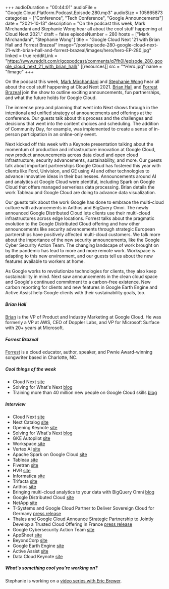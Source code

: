 +++
audioDuration = "00:44:01"
audioFile = "Google.Cloud.Platform.Podcast.Episode.280.mp3"
audioSize = 105665873
categories = ["Conference", "Tech Conference", "Google Announcements"]
date = "2021-10-13"
description = "On the podcast this week, Mark Mirchandani and Stephanie Wong hear all about the cool stuff happening at Cloud Next 2021."
draft = false
episodeNumber = 280
hosts = ["Mark Mirchandani", "Stephanie Wong"]
title = "Google Cloud Next '21 with Brian Hall and Forrest Brazeal"
image="/post/episode-280-google-cloud-next-21-with-brian-hall-and-forrest-brazeal/images/hero/hero-EP-280.jpg"
linked = true
redditLink = "https://www.reddit.com/r/gcppodcast/comments/q7fh0l/episode_280_google_cloud_next_21_with_brian_hall/"
[[resources]]
  src = "**Hero*.jpg"
  name = "fimage"
+++

On the podcast this week, [Mark Mirchandani](https://twitter.com/markmirch) and [Stephanie Wong](https://twitter.com/stephr_wong) hear all about the cool stuff happening at Cloud Next 2021. [Brian Hall](https://twitter.com/IsForAt) and [Forrest Brazeal](https://twitter.com/forrestbrazeal) join the show to outline exciting announcements, fun partnerships, and what the future holds for Google Cloud.

The immense prep and planning that went into Next shows through in the intentional and unified strategy of announcements and offerings at the conference. Our guests talk about this process and the challenges and decisions that went into the content choices and scheduling. The addition of Community Day, for example, was implemented to create a sense of in-person participation in an online-only event. 

Next kicked off this week with a Keynote presentation talking about the momentum of production and infrastructure innovation at Google Cloud, new product announcements across data cloud and open cloud infrastructure, security advancements, sustainability, and more. Our guests talk about important partnerships Google Cloud has fostered this year with clients like Ford, Univision, and GE using AI and other technologies to advance innovative ideas in their businesses. Announcements around AI and analytics at Google Cloud were plentiful, including Spark on Google Cloud that offers managed serverless data processing. Brian details the work Tableau and Google Cloud are doing to advance data visualization.

Our guests talk about the work Google has done to embrace the multi-cloud culture with advancements in Anthos and BigQuery Omni. The newly announced Google Distributed Cloud lets clients use their multi-cloud infrastructures across edge locations. Forrest talks about the pragmatic evolution to the Google Distributed Cloud offering and how other announcements like security advancements through strategic European partnerships have positively affected multi-cloud customers. We talk more about the importance of the new security announcements, like the Google Cyber Security Action Team. The changing landscape of work brought on by the pandemic has lead to more and more remote work. Workspace is adapting to this new environment, and our guests tell us about the new features available to workers at home.

As Google works to revolutionize technologies for clients, they also keep sustainability in mind. Next saw announcements in the clean cloud space and Google's continued commitment to a carbon-free existence. New carbon reporting for clients and new features in Google Earth Engine and Active Assist help Google clients with their sustainability goals, too.

##### Brian Hall

[Brian](https://twitter.com/IsForAt) is the VP of Product and Industry Marketing at Google Cloud. He was formerly a VP at AWS, CEO of Doppler Labs, and VP for Microsoft Surface with 20+ years at Microsoft.

##### Forrest Brazeal

[Forrest](https://twitter.com/forrestbrazeal) is a cloud educator, author, speaker, and Pwnie Award-winning songwriter based in Charlotte, NC.

##### Cool things of the week

* Cloud Next [site](https://cloud.withgoogle.com/next)
* Solving for What's Next [blog](https://cloud.google.com/blog/topics/google-cloud-next/solving-for-whats-next-2021)
* Training more than 40 million new people on Google Cloud skills [blog](https://cloud.google.com/blog/topics/training-certifications/google-cloud-to-train-more-than-40-million-with-cloud-skills)

##### Interview

* Cloud Next [site](https://cloud.withgoogle.com/next)
* Next Catalog [site](https://cloud.withgoogle.com/next/catalog?utm_source=copylink&utm_medium=social#featured)
* Opening Keynote [site](https://cloud.withgoogle.com/next/catalog?session=GENKEY1&utm_source=copylink&utm_medium=social#featured)
* Solving for What's Next [blog](https://cloud.google.com/blog/topics/google-cloud-next/solving-for-whats-next-2021)
* GKE Autopilot [site](https://cloud.google.com/kubernetes-engine/docs/concepts/autopilot-overview)
* Workspace [site](https://workspace.google.com)
* Vertex AI [site](https://cloud.google.com/vertex-ai)
* Apache Spark on Google Cloud [site](https://cloud.google.com/learn/what-is-apache-spark)
* Tableau [site](https://www.tableau.com/solutions/google)
* Fivetran [site](https://fivetran.com/partners/google-cloud)
* HVR [site](https://www.hvr-software.com/wp-content/uploads/2021/07/HVR-Datasheet-Google-Cloud.pdf)
* Informatica [site](https://www.informatica.com/solutions/explore-ecosystems/google-cloud-platform.html)
* Trifacta [site](https://www.trifacta.com/solutions/google/)
* Anthos [site](https://cloud.google.com/anthos)
* Bringing multi-cloud analytics to your data with BigQuery Omni [blog](https://cloud.google.com/blog/products/data-analytics/introducing-bigquery-omni)
* Google Distributed Cloud [site](https://cloud.google.com/distributed-cloud)
* NetApp [site](https://cloud.google.com/netapp)
* T-Systems and Google Cloud Partner to Deliver Sovereign Cloud for Germany [press release](https://www.googlecloudpresscorner.com/2021-09-07-T-Systems-and-Google-Cloud-Partner-to-Deliver-Sovereign-Cloud-for-Germany)
* Thales and Google Cloud Announce Strategic Partnership to Jointly Develop a Trusted Cloud Offering in France [press release](https://www.googlecloudpresscorner.com/2021-10-06-Thales-and-Google-Cloud-Announce-Strategic-Partnership-to-Jointly-Develop-a-Trusted-Cloud-Offering-in-France)
* Google Cybersecurity Action Team [site](https://cloud.google.com/security/gcat)
* AppSheet [site](https://www.appsheet.com)
* BeyondCorp [site](https://cloud.google.com/beyondcorp)
* Google Earth Engine [site](https://earthengine.google.com)
* Active Assist [site](https://cloud.google.com/solutions/active-assist)
* Data Cloud Keynote [site](https://cloud.withgoogle.com/next/catalog?session=SPTL102#data-analytics)

##### What's something cool you're working on?

Stephanie is working on a [video series with Eric Brewer](https://www.youtube.com/watch?v=U-bR1kRldYY&list=PLIivdWyY5sqIUkH9XhgMkAOyIwCN4H0As).

